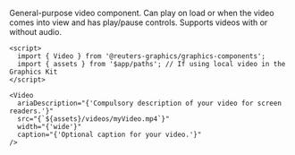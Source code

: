 General-purpose video component. Can play on load or when the video comes into view and has play/pause controls. Supports videos with or without audio.

```svelte
<script>
  import { Video } from '@reuters-graphics/graphics-components';
  import { assets } from '$app/paths'; // If using local video in the Graphics Kit
</script>

<Video
  ariaDescription="{'Compulsory description of your video for screen readers.'}"
  src="{`${assets}/videos/myVideo.mp4`}"
  width="{'wide'}"
  caption="{'Optional caption for your video.'}"
/>
```

